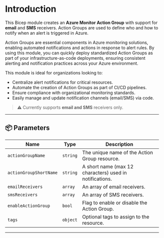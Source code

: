 # Introduction 

This Bicep module creates an **Azure Monitor Action Group** with support for **email** and **SMS** receivers. Action Groups are used to define who and how to notify when an alert is triggered in Azure.

Action Groups are essential components in Azure monitoring solutions, enabling automated notifications and actions in response to alert rules. By using this module, you can quickly deploy standardized Action Groups as part of your infrastructure-as-code deployments, ensuring consistent alerting and notification practices across your Azure environment.

This module is ideal for organizations looking to:
- Centralize alert notifications for critical resources.
- Automate the creation of Action Groups as part of CI/CD pipelines.
- Ensure compliance with organizational monitoring standards.
- Easily manage and update notification channels (email/SMS) via code.

> ⚠️ Currently supports **email and SMS** receivers only.

---

## 📦 Parameters

| Name                   | Type     | Description |
|------------------------|----------|-------------|
| `actionGroupName`      | `string` | The unique name of the Action Group resource. |
| `actionGroupShortName` | `string` | A short name (max 12 characters) used in notifications. |
| `emailReceivers`       | `array`  | An array of email receivers. |
| `smsReceivers`         | `array`  | An array of SMS receivers. |
| `enableActionGroup`    | `bool`   | Flag to enable or disable the Action Group. |
| `tags`                 | `object` | Optional tags to assign to the resource. |

---
